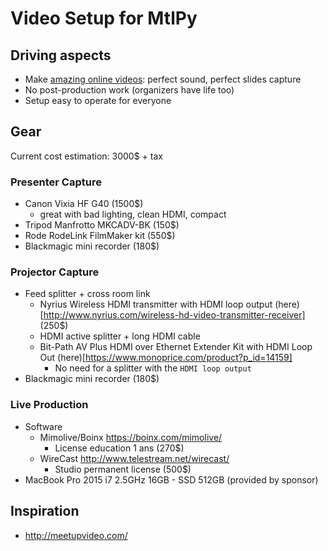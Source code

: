 # Video Setup for MtlPy

## Driving aspects

- Make [amazing online videos](https://www.youtube.com/user/MontrealPython/videos): perfect sound, perfect slides capture
- No post-production work (organizers have life too)
- Setup easy to operate for everyone

## Gear

Current cost estimation: 3000$ + tax

### Presenter Capture

- Canon Vixia HF G40 (1500$)
    + great with bad lighting, clean HDMI, compact
- Tripod Manfrotto MKCADV-BK (150$)
- Rode RodeLink FilmMaker kit (550$)
- Blackmagic mini recorder (180$)

### Projector Capture

- Feed splitter + cross room link
    + Nyrius Wireless HDMI transmitter with HDMI loop output (here)[http://www.nyrius.com/wireless-hd-video-transmitter-receiver] (250$)
    + HDMI active splitter + long HDMI cable
    + Bit-Path AV Plus HDMI over Ethernet Extender Kit with HDMI Loop Out (here)[https://www.monoprice.com/product?p_id=14159]
        * No need for a splitter with the `HDMI loop output`
- Blackmagic mini recorder (180$)

### Live Production

- Software
    + Mimolive/Boinx https://boinx.com/mimolive/
        * License education 1 ans (270$)
    + WireCast http://www.telestream.net/wirecast/
        * Studio permanent license (500$)
- MacBook Pro 2015 i7 2.5GHz 16GB - SSD 512GB (provided by sponsor)

## Inspiration

- http://meetupvideo.com/
